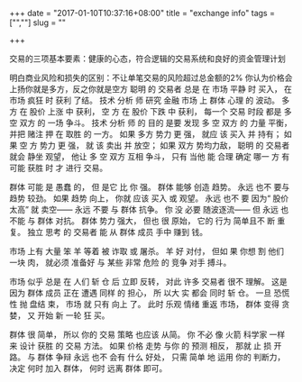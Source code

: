 +++
date = "2017-01-10T10:37:16+08:00"
title = "exchange info"
tags = ["",""]
slug = ""

+++

交易的三项基本要素：健康的心态，符合逻辑的交易系统和良好的资金管理计划

明白商业风险和损失的区别：不让单笔交易的风险超过总金额的2%
你认为价格会上扬你就是多方，反之你就是空方
聪明 的 交易者 总是 在 市场 平静 时 买入， 在 市场 疯狂 时 获利 了结。
技术 分析 师 研究 金融 市场 上 群体 心理 的 波动。 多方 在 股价 上涨 中 获利， 空 方 在 股价 下跌 中 获利， 每一个 交易 时段 都是 多 空 双方 的 一场 争斗。 技术 分析 师 的 目的 是要 发现 多 空 双方 的 力量 平衡， 并把 赌注 押 在 取胜 的 一方。 如果 多方 势力 更 强， 就应 该 买入 并 持有； 如果 空 方 势力 更 强， 就 该 卖出 并 放空； 如果 双方 势均力敌， 聪明 的 交易者 就会 静坐 观望， 他让 多 空 双方 互相 争斗， 只有 当他 能 合理 确定 哪一 方 有可能 获胜 时 才 进行 交易。


群体 可能 是 愚蠢 的， 但 是它 比 你 强。 群体 能够 创造 趋势。 永远 也不 要与 趋势 较劲。 如果 趋势 向上， 你就 应该 买入 或 观望。 永远 也不 要 因为“ 股价 太高” 就 卖空—— 永远 不要 与 群体 抗争。 你 没 必要 随波逐流—— 但 永远 也不能 与 群体 对抗。
群体 势力 强大， 但也 很 原始， 它的 行为 简单且不 断 重复。 独立 思考 的 交易者 能 从 群体 成员 手中 赚到 钱。

市场 上有 大量 笨 羊 等着 被 诈取 或 屠杀。 羊 好 对付， 但如 果 你想 割 他们 一块 肉， 就必须 准备好 与 某些 非常 危险 的 竞争 对手 搏斗。


市场 似乎 总是 在 人们 斩 仓 后 立即 反转， 对此 许多 交易者 很不 理解。 这是 因为 群体 成员 正在 遭遇 同样 的 担心， 所 以大 实 都会 同时 斩 仓。 一旦 恐慌 性 抛 盘结 束， 市场 就 只有 向上 了。 此时 乐观 情绪 重返 市场， 群体 变得 贪婪， 又 开始 新 一轮 狂 买。


群体 很 简单， 所以 你的 交易 策略 也应该 从简。 你 不必 像 火箭 科学家 一样 来 设计 获胜 的 交易 方法。 如果 价格 走势 与你 的 预测 相反， 那就 止 损 开路。 与 群体 争辩 永远 也不 会有 什么 好处， 只需 简单 地 运用 你的 判断力， 决定 何时 加入 群体， 何时 远离 群体 即可。
